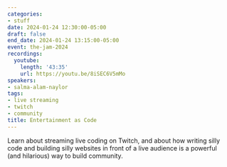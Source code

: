 ```yaml
---
categories:
- stuff
date: 2024-01-24 12:30:00-05:00
draft: false
end_date: 2024-01-24 13:15:00-05:00
event: the-jam-2024
recordings:
  youtube:
    length: '43:35'
    url: https://youtu.be/8iSEC6V5mMo
speakers:
- salma-alam-naylor
tags:
- live streaming
- twitch
- community
title: Entertainment as Code
---
```



Learn about streaming live coding on Twitch, and about how writing silly code and building silly websites in front of a live audience is a powerful (and hilarious) way to build community. 
